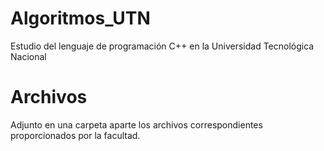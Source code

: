 # Algoritmos_UTN
Estudio del lenguaje de programación C++ en la Universidad Tecnológica Nacional
# Archivos
Adjunto en una carpeta aparte los archivos correspondientes proporcionados por la facultad.